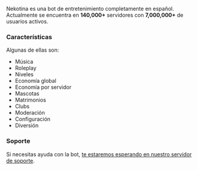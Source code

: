 Nekotina es una bot de entretenimiento completamente en español. Actualmente se encuentra en **140,000+** servidores con **7,000,000+** de usuarios activos.

### Características
Algunas de ellas son:
* Música
* Roleplay
* Niveles
* Economía global
* Economía por servidor
* Mascotas
* Matrimonios
* Clubs
* Moderación
* Configuración
* Diversión

### Soporte
Si necesitas ayuda con la bot, [te estaremos esperando en nuestro servidor de soporte](https://discord.com/invite/nekotina).
